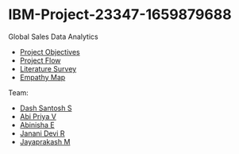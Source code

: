 # IBM-Project-23347-1659879688
Global Sales Data Analytics

- [Project Objectives](https://github.com/IBM-EPBL/IBM-Project-23347-1659879688/blob/main/Project%20Objectives.md)
- [Project Flow](https://github.com/IBM-EPBL/IBM-Project-23347-1659879688/blob/main/Project%20Flow.md)
- [Literature Survey](https://github.com/IBM-EPBL/IBM-Project-23347-1659879688/blob/main/Project%20Design%20%26%20Planning/Ideation%20Phase/Literature%20Survey.pdf)
- [Empathy Map](https://github.com/IBM-EPBL/IBM-Project-23347-1659879688/blob/main/Project%20Design%20%26%20Planning/Ideation%20Phase/Empathy%20Map.pdf)

Team:
- [Dash Santosh S](https://github.com/IBM-EPBL/IBM-Project-23347-1659879688/tree/main/Assignments/Team%20Lead%20-%20Dash%20Santosh%20S)
- [Abi Priya V](https://github.com/IBM-EPBL/IBM-Project-23347-1659879688/tree/main/Assignments/Team%20Member%201%20-%20Abi%20Priya%20V)
- [Abinisha E](https://github.com/IBM-EPBL/IBM-Project-23347-1659879688/tree/main/Assignments/Team%20Member%202%20-%20Abinisha%20E)
- [Janani Devi R](https://github.com/IBM-EPBL/IBM-Project-23347-1659879688/tree/main/Assignments/Team%20Member%203%20-%20Janani%20Devi%20R)
- [Jayaprakash M](https://github.com/IBM-EPBL/IBM-Project-23347-1659879688/tree/main/Assignments/Team%20Member%204%20-%20Jayaprakash%20M)
